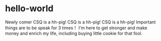 # hello-world
Newly comer
CSQ is a hh-pig!
CSQ is a hh-pig!
CSQ is a hh-pig!
Important things are to be speak for 3 times！
I'm here to get stronger and make money and enrich my life, including buying little cookie for that fool. 
